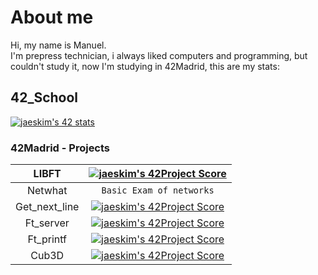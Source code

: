 
# About me</br>

Hi, my name is Manuel.</br>
I'm prepress technician, i always liked computers and programming, but couldn't study it, now I'm studying in 42Madrid, this are my stats:</br>

## 42_School </br>

[![jaeskim's 42 stats](https://badge42.herokuapp.com/api/stats/mrubio)](https://github.com/JaeSeoKim/badge42)
</br>

### 42Madrid - Projects </br>

|LIBFT|[![jaeskim's 42Project Score](https://badge42.herokuapp.com/api/project/mrubio/Libft)](https://github.com/JaeSeoKim/badge42)|
|:---:|:--------------------------------------------------------------------------------------------------------------------------:|
|Netwhat|`Basic Exam of networks`|
|Get_next_line|[![jaeskim's 42Project Score](https://badge42.herokuapp.com/api/project/mrubio/get_next_line)](https://github.com/JaeSeoKim/badge42)|
|Ft_server |[![jaeskim's 42Project Score](https://badge42.herokuapp.com/api/project/mrubio/ft_server)](https://github.com/JaeSeoKim/badge42)|
|Ft_printf|[![jaeskim's 42Project Score](https://badge42.herokuapp.com/api/project/mrubio/ft_printf)](https://github.com/JaeSeoKim/badge42)|
|Cub3D|[![jaeskim's 42Project Score](https://badge42.herokuapp.com/api/project/mrubio/cub3d)](https://github.com/JaeSeoKim/badge42)|
